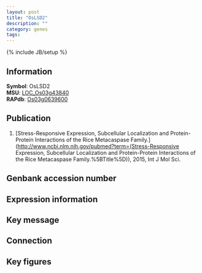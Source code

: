 ```yaml
---
layout: post
title: "OsLSD2"
description: ""
category: genes
tags: 
---
```

{% include JB/setup %}

## Information
__Symbol__: OsLSD2  
__MSU__: [LOC_Os03g43840](http://rice.plantbiology.msu.edu/cgi-bin/ORF_infopage.cgi?orf=LOC_Os03g43840)  
__RAPdb__: [Os03g0639600](http://rapdb.dna.affrc.go.jp/viewer/gbrowse_details/irgsp1?name=Os03g0639600)  

## Publication
1. [Stress-Responsive Expression, Subcellular Localization and Protein-Protein Interactions of the Rice Metacaspase Family.](http://www.ncbi.nlm.nih.gov/pubmed?term=(Stress-Responsive Expression, Subcellular Localization and Protein-Protein Interactions of the Rice Metacaspase Family.%5BTitle%5D)), 2015, Int J Mol Sci.

## Genbank accession number

## Expression information

## Key message

## Connection

## Key figures


